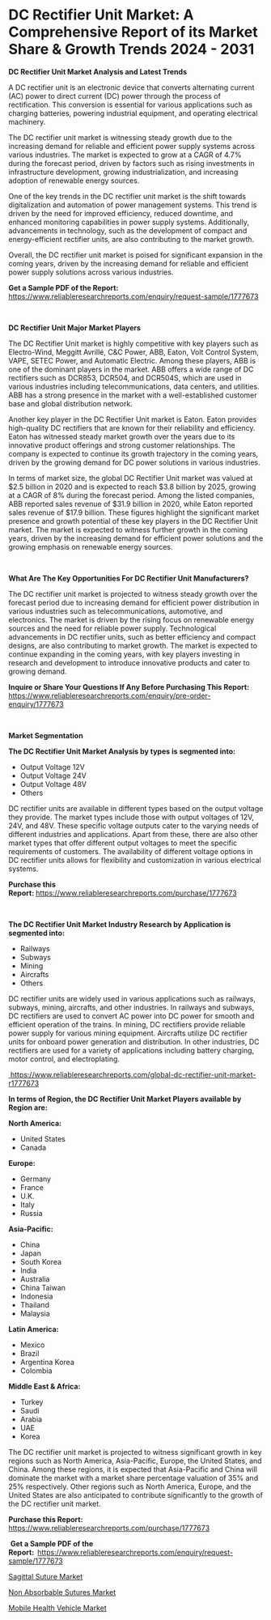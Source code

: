 <p><h1>DC Rectifier Unit Market: A Comprehensive Report of its Market Share & Growth Trends 2024 - 2031</h1></p><p><strong>DC Rectifier Unit Market Analysis and Latest Trends</strong></p>
<p><p>A DC rectifier unit is an electronic device that converts alternating current (AC) power to direct current (DC) power through the process of rectification. This conversion is essential for various applications such as charging batteries, powering industrial equipment, and operating electrical machinery.</p><p>The DC rectifier unit market is witnessing steady growth due to the increasing demand for reliable and efficient power supply systems across various industries. The market is expected to grow at a CAGR of 4.7% during the forecast period, driven by factors such as rising investments in infrastructure development, growing industrialization, and increasing adoption of renewable energy sources.</p><p>One of the key trends in the DC rectifier unit market is the shift towards digitalization and automation of power management systems. This trend is driven by the need for improved efficiency, reduced downtime, and enhanced monitoring capabilities in power supply systems. Additionally, advancements in technology, such as the development of compact and energy-efficient rectifier units, are also contributing to the market growth.</p><p>Overall, the DC rectifier unit market is poised for significant expansion in the coming years, driven by the increasing demand for reliable and efficient power supply solutions across various industries.</p></p>
<p><strong>Get a Sample PDF of the Report:&nbsp;</strong> <a href="https://www.reliableresearchreports.com/enquiry/request-sample/1777673">https://www.reliableresearchreports.com/enquiry/request-sample/1777673</a></p>
<p>&nbsp;</p>
<p><strong>DC Rectifier Unit Major Market Players</strong></p>
<p><p>The DC Rectifier Unit market is highly competitive with key players such as Electro-Wind, Meggitt Avrillé, C&C Power, ABB, Eaton, Volt Control System, VAPE, SETEC Power, and Automatic Electric. Among these players, ABB is one of the dominant players in the market. ABB offers a wide range of DC rectifiers such as DCR853, DCR504, and DCR504S, which are used in various industries including telecommunications, data centers, and utilities. ABB has a strong presence in the market with a well-established customer base and global distribution network.</p><p>Another key player in the DC Rectifier Unit market is Eaton. Eaton provides high-quality DC rectifiers that are known for their reliability and efficiency. Eaton has witnessed steady market growth over the years due to its innovative product offerings and strong customer relationships. The company is expected to continue its growth trajectory in the coming years, driven by the growing demand for DC power solutions in various industries.</p><p>In terms of market size, the global DC Rectifier Unit market was valued at $2.5 billion in 2020 and is expected to reach $3.8 billion by 2025, growing at a CAGR of 8% during the forecast period. Among the listed companies, ABB reported sales revenue of $31.9 billion in 2020, while Eaton reported sales revenue of $17.9 billion. These figures highlight the significant market presence and growth potential of these key players in the DC Rectifier Unit market. The market is expected to witness further growth in the coming years, driven by the increasing demand for efficient power solutions and the growing emphasis on renewable energy sources.</p></p>
<p>&nbsp;</p>
<p><strong>What Are The Key Opportunities For DC Rectifier Unit Manufacturers?</strong></p>
<p><p>The DC rectifier unit market is projected to witness steady growth over the forecast period due to increasing demand for efficient power distribution in various industries such as telecommunications, automotive, and electronics. The market is driven by the rising focus on renewable energy sources and the need for reliable power supply. Technological advancements in DC rectifier units, such as better efficiency and compact designs, are also contributing to market growth. The market is expected to continue expanding in the coming years, with key players investing in research and development to introduce innovative products and cater to growing demand.</p></p>
<p><strong>Inquire or Share Your Questions If Any Before Purchasing This Report:</strong> <a href="https://www.reliableresearchreports.com/enquiry/pre-order-enquiry/1777673">https://www.reliableresearchreports.com/enquiry/pre-order-enquiry/1777673</a></p>
<p>&nbsp;</p>
<p><strong>Market Segmentation</strong></p>
<p><strong>The DC Rectifier Unit Market Analysis by types is segmented into:</strong></p>
<p><ul><li>Output Voltage 12V</li><li>Output Voltage 24V</li><li>Output Voltage 48V</li><li>Others</li></ul></p>
<p><p>DC rectifier units are available in different types based on the output voltage they provide. The market types include those with output voltages of 12V, 24V, and 48V. These specific voltage outputs cater to the varying needs of different industries and applications. Apart from these, there are also other market types that offer different output voltages to meet the specific requirements of customers. The availability of different voltage options in DC rectifier units allows for flexibility and customization in various electrical systems.</p></p>
<p><strong>Purchase this Report:&nbsp;</strong><a href="https://www.reliableresearchreports.com/purchase/1777673">https://www.reliableresearchreports.com/purchase/1777673</a></p>
<p>&nbsp;</p>
<p><strong>The DC Rectifier Unit Market Industry Research by Application is segmented into:</strong></p>
<p><ul><li>Railways</li><li>Subways</li><li>Mining</li><li>Aircrafts</li><li>Others</li></ul></p>
<p><p>DC rectifier units are widely used in various applications such as railways, subways, mining, aircrafts, and other industries. In railways and subways, DC rectifiers are used to convert AC power into DC power for smooth and efficient operation of the trains. In mining, DC rectifiers provide reliable power supply for various mining equipment. Aircrafts utilize DC rectifier units for onboard power generation and distribution. In other industries, DC rectifiers are used for a variety of applications including battery charging, motor control, and electroplating.</p></p>
<p><a href="https://www.reliableresearchreports.com/global-dc-rectifier-unit-market-r1777673">&nbsp;https://www.reliableresearchreports.com/global-dc-rectifier-unit-market-r1777673</a></p>
<p><strong>In terms of Region, the DC Rectifier Unit Market Players available by Region are:</strong></p>
<p>
    <p> <strong> North America: </strong>
        <ul>
            <li>United States</li>
            <li>Canada</li>
        </ul>
        </p> 
    <p> <strong> Europe: </strong>
        <ul>
            <li>Germany</li>
            <li>France</li>
            <li>U.K.</li>
            <li>Italy</li>
            <li>Russia</li>
        </ul>
        </p> 
    <p> <strong> Asia-Pacific: </strong>
        <ul>
            <li>China</li>
            <li>Japan</li>
            <li>South Korea</li>
            <li>India</li>
            <li>Australia</li>
            <li>China Taiwan</li>
            <li>Indonesia</li>
            <li>Thailand</li>
            <li>Malaysia</li>
        </ul>
        </p> 
    <p> <strong> Latin America: </strong>
        <ul>
            <li>Mexico</li>
            <li>Brazil</li>
            <li>Argentina Korea</li>
            <li>Colombia</li>
        </ul>
        </p> 
    <p> <strong> Middle East & Africa: </strong>
        <ul>
            <li>Turkey</li>
            <li>Saudi</li>
            <li>Arabia</li>
            <li>UAE</li>
            <li>Korea</li>
        </ul>
    </p>
    </p>
<p><p>The DC rectifier unit market is projected to witness significant growth in key regions such as North America, Asia-Pacific, Europe, the United States, and China. Among these regions, it is expected that Asia-Pacific and China will dominate the market with a market share percentage valuation of 35% and 25% respectively. Other regions such as North America, Europe, and the United States are also anticipated to contribute significantly to the growth of the DC rectifier unit market.</p></p>
<p><strong>Purchase this Report: </strong><a href="https://www.reliableresearchreports.com/purchase/1777673">https://www.reliableresearchreports.com/purchase/1777673</a></p>
<p>&nbsp;<strong>Get a Sample PDF of the Report:&nbsp;&nbsp;</strong><a href="https://www.reliableresearchreports.com/enquiry/request-sample/1777673">https://www.reliableresearchreports.com/enquiry/request-sample/1777673</a></p>
<p><strong></strong></p>
<p><p><a href="https://www.linkedin.com/pulse/sagittal-suture-market-competitive-analysis-trends-forecast-c9o4e?trackingId=Oh4qagkd4fFXNVEkYDKadw%3D%3D">Sagittal Suture Market</a></p><p><a href="https://www.linkedin.com/pulse/non-absorbable-sutures-market-size-outlook-forecast-2024-uil3e?trackingId=RytJ4DVa%2BbCZkSTOOY5Ptg%3D%3D">Non Absorbable Sutures Market</a></p><p><a href="https://www.linkedin.com/pulse/mobile-health-vehiclenbspmarket-focuses-market-share-dvcme?trackingId=my6hDs4q13vHyrG7NxQjwA%3D%3D">Mobile Health Vehicle Market</a></p></p>